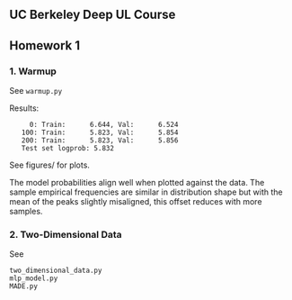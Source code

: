 ## UC Berkeley Deep UL Course
## Homework 1

### 1. Warmup

See `warmup.py`

Results:

         0: Train:      6.644, Val:      6.524
       100: Train:      5.823, Val:      5.854
       200: Train:      5.823, Val:      5.856
       Test set logprob: 5.832
       
See figures/ for plots.

The model probabilities align well when plotted against the data.
The sample empirical frequencies are similar in distribution shape but with the 
mean of the peaks slightly misaligned, this offset reduces with more samples.


### 2. Two-Dimensional Data

See

```
two_dimensional_data.py
mlp_model.py
MADE.py
```
